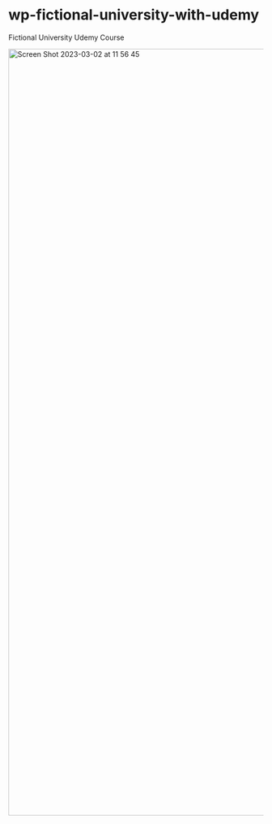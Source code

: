 # wp-fictional-university-with-udemy
Fictional University Udemy Course

<img width="1511" alt="Screen Shot 2023-03-02 at 11 56 45" src="https://user-images.githubusercontent.com/97748602/222334949-9f5a0f76-615f-40aa-88c6-eefbace9cc80.png">

